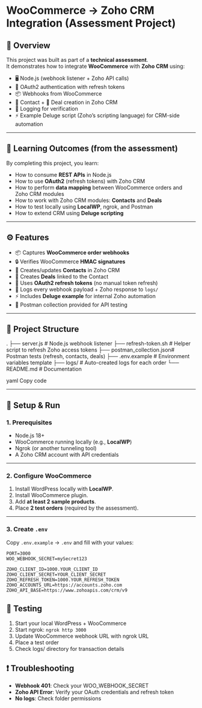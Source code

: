# WooCommerce → Zoho CRM Integration (Assessment Project)

## 📌 Overview
This project was built as part of a **technical assessment**.  
It demonstrates how to integrate **WooCommerce** with **Zoho CRM** using:

- 🖥️ Node.js (webhook listener + Zoho API calls)
- 🔑 OAuth2 authentication with refresh tokens
- 📦 Webhooks from WooCommerce
- 👤 Contact + 💼 Deal creation in Zoho CRM
- 📝 Logging for verification
- ⚡ Example Deluge script (Zoho’s scripting language) for CRM-side automation

---

## 🎯 Learning Outcomes (from the assessment)
By completing this project, you learn:
- How to consume **REST APIs** in Node.js
- How to use **OAuth2** (refresh tokens) with Zoho CRM
- How to perform **data mapping** between WooCommerce orders and Zoho CRM modules
- How to work with Zoho CRM modules: **Contacts** and **Deals**
- How to test locally using **LocalWP**, ngrok, and Postman
- How to extend CRM using **Deluge scripting**

---

## ⚙️ Features
- 📦 Captures **WooCommerce order webhooks**
- 🔒 Verifies WooCommerce **HMAC signatures**
- 👤 Creates/updates **Contacts** in Zoho CRM
- 💼 Creates **Deals** linked to the Contact
- 🔄 Uses **OAuth2 refresh tokens** (no manual token refresh)
- 📝 Logs every webhook payload + Zoho response to `logs/`
- ⚡ Includes **Deluge example** for internal Zoho automation
- 🧪 Postman collection provided for API testing

---

## 📂 Project Structure
.
├── server.js # Node.js webhook listener
├── refresh-token.sh # Helper script to refresh Zoho access tokens
├── postman_collection.json# Postman tests (refresh, contacts, deals)
├── .env.example # Environment variables template
├── logs/ # Auto-created logs for each order
└── README.md # Documentation

yaml
Copy code

---

## 🚀 Setup & Run

### 1. Prerequisites
- Node.js 18+  
- WooCommerce running locally (e.g., **LocalWP**)  
- Ngrok (or another tunneling tool)  
- A Zoho CRM account with API credentials  

---

### 2. Configure WooCommerce
1. Install WordPress locally with **LocalWP**.  
2. Install WooCommerce plugin.  
3. Add **at least 2 sample products**.  
4. Place **2 test orders** (required by the assessment).  

---

### 3. Create `.env`
Copy `.env.example` → `.env` and fill with your values:

```env
PORT=3000
WOO_WEBHOOK_SECRET=mySecret123

ZOHO_CLIENT_ID=1000.YOUR_CLIENT_ID
ZOHO_CLIENT_SECRET=YOUR_CLIENT_SECRET
ZOHO_REFRESH_TOKEN=1000.YOUR_REFRESH_TOKEN
ZOHO_ACCOUNTS_URL=https://accounts.zoho.com
ZOHO_API_BASE=https://www.zohoapis.com/crm/v9
````

## 🧪 Testing
1. Start your local WordPress + WooCommerce
2. Start ngrok: `ngrok http 3000`
3. Update WooCommerce webhook URL with ngrok URL
4. Place a test order
5. Check logs/ directory for transaction details

## ❗ Troubleshooting
- **Webhook 401**: Check your WOO_WEBHOOK_SECRET
- **Zoho API Error**: Verify your OAuth credentials and refresh token
- **No logs**: Check folder permissions